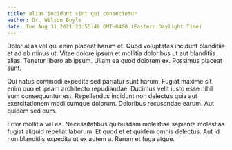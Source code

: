 ```yaml
---
title: alias incidunt sint qui consectetur
author: Dr. Wilson Boyle
date: Tue Aug 31 2021 20:55:48 GMT-0400 (Eastern Daylight Time)
---
```

Dolor alias vel qui enim placeat harum et. Quod voluptates incidunt blanditiis et ad ab minus ut. Vitae dolore ipsum et mollitia doloribus ut aut blanditiis alias. Tenetur libero ab ipsum. Ullam ea quod dolorem ex. Possimus placeat sunt.

 Qui natus commodi expedita sed pariatur sunt harum. Fugiat maxime sit enim quo et ipsam architecto repudiandae. Ducimus velit iusto esse nihil eum consequuntur est. Repellendus incidunt non delectus quia aut exercitationem modi cumque dolorum. Doloribus recusandae earum. Aut quidem sed eum.

 Error mollitia vel ea. Necessitatibus quibusdam molestiae sapiente molestias fugiat aliquid repellat laborum. Et quod et et quidem omnis delectus. Aut id non blanditiis expedita ut ex autem a. Rerum et fuga atque.